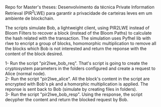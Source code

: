 Repo for Master's theses: Desenvolvimento da técnica Private Information Retrieval (PIR$^2$LWE) para garantir a privacidade de carteiras leves em um ambiente de blockchain.

The scripts simulate Bob, a lightweight client, using PIR2LWE instead of Bloom Filters to recover a block (instead of the Bloom Paths) to calculate the hash related with the transaction.
The simulation uses Pyfhel lib with rlwe to encript a group of blocks, homomorphic multiplication to remove all the blocks which Bob is not interested and return the reponse with the content of the block desired.

1- Run the script "pir2lwe_bob_req". That's script is going to create the cryptosystem parameters in the folders configured and create a request to Alice (normal node).<br>
2- Run the script "pir2lwe_alice". All the block's content in the script are encrypted with Bob's pk and a homorphic multiplication is applied. The reponse is sent back to Bob (simulate by creating files in folders).<br>
3- Run the script "pir2lwe_bob_resp". Using the response, the script decypher the content and return the blocked request by Bob.<br>